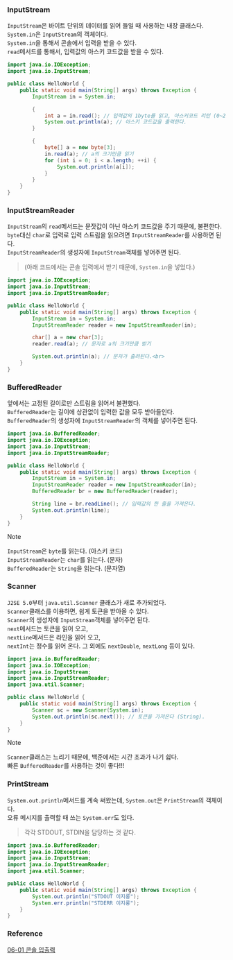 ### InputStream
`InputStream`은 바이트 단위의 데이터를 읽어 들일 때 사용하는 내장 클래스다.<br>
`System.in`은 `InputStream`의 객체이다.<br>
`System.in`을 통해서 콘솔에서 입력을 받을 수 있다.<br>
`read`메서드를 통해서, 입력값의 아스키 코드값을 받을 수 있다.
```java
import java.io.IOException;
import java.io.InputStream;

public class HelloWorld {
    public static void main(String[] args) throws Exception {
        InputStream in = System.in;

        {
            int a = in.read(); // 입력값의 1byte를 읽고, 아스키코드 리턴 (0~255)
            System.out.println(a); // 아스키 코드값을 출력한다.
        }

        {
            byte[] a = new byte[3];
            in.read(a); // a의 크기만큼 읽기
            for (int i = 0; i < a.length; ++i) {
                System.out.println(a[i]);
            }
        }
    }
}
```

### InputStreamReader
`InputStream`의 `read`메서드는 문잣값이 아닌 아스키 코드값을 주기 때문에, 불편한다.<br>
`byte`대신 `char`로 입력로 입력 스트림을 읽으려면 `InputStreamReader`를 사용하면 된다.<br>
`InputStreamReader`의 생성자에 `InputStream`객체를 넣어주면 된다.<br>
> (아래 코드에서는 콘솔 입력에서 받기 때문에, `System.in`을 넣었다.)<br>
```java
import java.io.IOException;
import java.io.InputStream;
import java.io.InputStreamReader;

public class HelloWorld {
    public static void main(String[] args) throws Exception {
        InputStream in = System.in;
        InputStreamReader reader = new InputStreamReader(in);

        char[] a = new char[3];
        reader.read(a); // 문자로 a의 크기만큼 받기

        System.out.println(a); // 문자가 출려된다.<br>
    }
}
```

### BufferedReader
앞에서는 고정된 길이로만 스트림을 읽어서 불편했다.<br>
`BufferedReader`는 길이에 상관없이 입력한 값을 모두 받아들인다.<br>
`BufferedReader`의 생성자에 `InputStreamReader`의 객체를 넣어주면 된다.<br>
```java
import java.io.BufferedReader;
import java.io.IOException;
import java.io.InputStream;
import java.io.InputStreamReader;

public class HelloWorld {
    public static void main(String[] args) throws Exception {
        InputStream in = System.in;
        InputStreamReader reader = new InputStreamReader(in);
        BufferedReader br = new BufferedReader(reader);

        String line = br.readLine(); // 입력값의 한 줄을 가져온다.
        System.out.println(line);
    }
}
```
> [!NOTE]
> `InputStream`은 `byte`를 읽는다. (아스키 코드)<br>
> `InputStreamReader`는 `char`를 읽는다. (문자)<br>
> `BufferedReader`는 `String`을 읽는다. (문자열)<br>

### Scanner
`J2SE 5.0`부터 `java.util.Scanner` 클래스가 새로 추가되었다.<br>
`Scanner`클래스를 이용하면, 쉽게 토큰을 받아올 수 있다.<br>
`Scanner`의 생성자에 `InputStream`객체를 넣어주면 된다.<br>
`next`메서드는 토큰을 읽어 오고,<br>
`nextLine`메서드은 라인을 읽어 오고,<br>
`nextInt`는 정수를 읽어 온다. 그 외에도 `nextDouble`, `nextLong` 등이 있다.<br>
```java
import java.io.BufferedReader;
import java.io.IOException;
import java.io.InputStream;
import java.io.InputStreamReader;
import java.util.Scanner;

public class HelloWorld {
    public static void main(String[] args) throws Exception {
        Scanner sc = new Scanner(System.in);
        System.out.println(sc.next()); // 토큰을 가져온다 (String).
    }
}
```
> [!NOTE]
> `Scanner`클래스는 느리기 때문에, 백준에서는 시간 초과가 나기 쉽다.<br>
> 빠른 `BufferedReader`를 사용하는 것이 좋다!!!<br>

### PrintStream
`System.out.println`메서드를 계속 써왔는데, `System.out`은 `PrintStream`의 객체이다.<br>
오류 메시지를 출력할 때 쓰는 `System.err`도 있다.<br>
> 각각 STDOUT, STDIN을 담당하는 것 같다.<br>
```java
import java.io.BufferedReader;
import java.io.IOException;
import java.io.InputStream;
import java.io.InputStreamReader;
import java.util.Scanner;

public class HelloWorld {
    public static void main(String[] args) throws Exception {
        System.out.println("STDOUT 이지롱");
        System.err.println("STDERR 이지롱");
    }
}
```

### Reference
[06-01 콘솔 입출력](https://wikidocs.net/226)<br>
